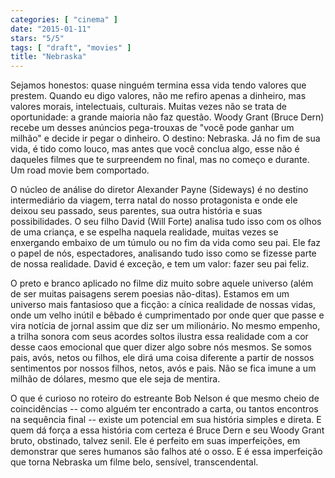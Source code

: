```yaml
---
categories: [ "cinema" ]
date: "2015-01-11"
stars: "5/5"
tags: [ "draft", "movies" ]
title: "Nebraska"
---
```

Sejamos honestos: quase ninguém termina essa vida tendo valores que
prestem. Quando eu digo valores, não me refiro apenas a dinheiro, mas
valores morais, intelectuais, culturais. Muitas vezes não se trata de
oportunidade: a grande maioria não faz questão. Woody Grant (Bruce
Dern) recebe um desses anúncios pega-trouxas de "você pode ganhar
um milhão" e decide ir pegar o dinheiro. O destino: Nebraska. Já no
fim de sua vida, é tido como louco, mas antes que você conclua algo,
esse não é daqueles filmes que te surpreendem no final, mas no começo
e durante. Um road movie bem comportado.

O núcleo de análise do diretor Alexander Payne (Sideways) é no
destino intermediário da viagem, terra natal do nosso protagonista e
onde ele deixou seu passado, seus parentes, sua outra história e suas
possibilidades. O seu filho David (Will Forte) analisa tudo isso com os
olhos de uma criança, e se espelha naquela realidade, muitas vezes se
enxergando embaixo de um túmulo ou no fim da vida como seu pai. Ele faz o
papel de nós, espectadores, analisando tudo isso como se fizesse parte de
nossa realidade. David é exceção, e tem um valor: fazer seu pai feliz.

O preto e branco aplicado no filme diz muito sobre aquele universo (além
de ser muitas paisagens serem poesias não-ditas). Estamos em um universo
mais fantasioso que a ficção: a cínica realidade de nossas vidas, onde
um velho inútil e bêbado é cumprimentado por onde quer que passe e vira
notícia de jornal assim que diz ser um milionário. No mesmo empenho,
a trilha sonora com seus acordes soltos ilustra essa realidade com a cor
desse caos emocional que quer dizer algo sobre nós mesmos. Se somos pais,
avós, netos ou filhos, ele dirá uma coisa diferente a partir de nossos
sentimentos por nossos filhos, netos, avós e pais. Não se fica imune
a um milhão de dólares, mesmo que ele seja de mentira.

O que é curioso no roteiro do estreante Bob Nelson é que mesmo cheio
de coincidências -- como alguém ter encontrado a carta, ou tantos
encontros na sequência final -- existe um potencial em sua história
simples e direta. E quem dá força a essa história com certeza é Bruce
Dern e seu Woody Grant bruto, obstinado, talvez senil. Ele é perfeito
em suas imperfeições, em demonstrar que seres humanos são falhos
até o osso. E é essa imperfeição que torna Nebraska um filme belo,
sensível, transcendental.
